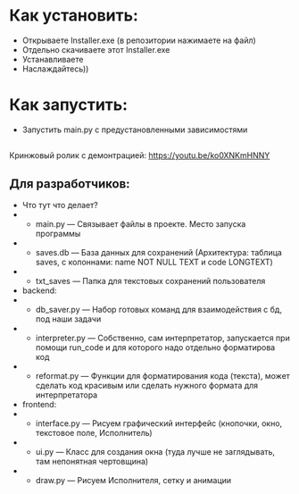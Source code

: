 # Как установить:
- Открываете Installer.exe (в репозитории нажимаете на файл)
- Отдельно скачиваете этот Installer.exe
- Устанавливаете
- Наслаждайтесь))

# Как запустить:
- Запустить main.py с предустановленными зависимостями

##
Кринжовый ролик с демонтрацией: https://youtu.be/ko0XNKmHNNY

## Для разработчиков:
- Что тут что делает?
- - main.py — Связывает файлы в проекте. Место запуска программы 
- - saves.db — База данных для сохранений (Архитектура: таблица saves, с колоннами: name NOT NULL TEXT и code LONGTEXT)
- - txt_saves — Папка для текстовых сохранений пользователя
- backend:
- - db_saver.py — Набор готовых команд для взаимодействия с бд, под наши задачи 
- - interpreter.py — Собственно, сам интерпретатор, запускается при помощи run_code и для которого надо отдельно форматирова код
- - reformat.py — Функции для форматирования кода (текста), может сделать код красивым или сделать нужного формата для интерпретатора 
- frontend:
- - interface.py — Рисуем графический интерфейс (кнопочки, окно, текстовое поле, Исполнитель)
- - ui.py — Класс для создания окна (туда лучше не заглядывать, там непонятная чертовщина)
- - draw.py — Рисуем Исполнителя, сетку и анимации
